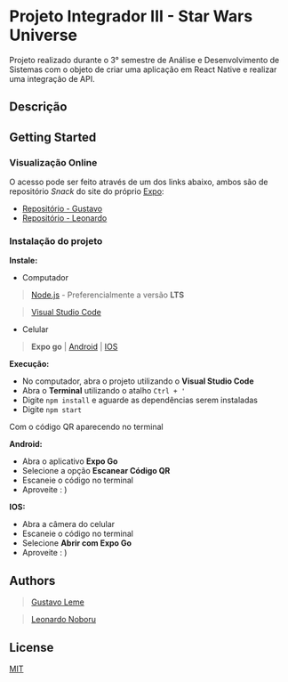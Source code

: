 # Projeto Integrador III - Star Wars Universe

Projeto realizado durante o 3° semestre de Análise e Desenvolvimento de Sistemas com o objeto de criar uma aplicação em React Native e realizar uma integração de API.

## Descrição

## Getting Started

### Visualização Online

O acesso pode ser feito através de um dos links abaixo, ambos são de repositório *Snack* do site do próprio [Expo](expo.dev):

- [Repositório - Gustavo](https://snack.expo.dev/@miithersz/starwarsuniverse)
- [Repositório - Leonardo](https://snack.expo.dev/@kinodesu/starwarsuniverse)

### Instalação do projeto

**Instale:**

- Computador

> [Node.js](https://nodejs.org) - Preferencialmente a versão **LTS**

> [Visual Studio Code](https://code.visualstudio.com/download)

- Celular

> **Expo go** | [Android](https://play.google.com/store/apps/details?id=host.exp.exponent) | [IOS](https://apps.apple.com/br/app/expo-go/id982107779)

**Execução:**

- No computador, abra o projeto utilizando o **Visual Studio Code**
- Abra o **Terminal** utilizando o atalho `Ctrl + '`
- Digite `npm install` e aguarde as dependências serem instaladas
- Digite `npm start`

Com o código QR aparecendo no terminal

**Android:**

- Abra o aplicativo **Expo Go**
- Selecione a opção **Escanear Código QR**
- Escaneie o código no terminal
- Aproveite : )

**IOS:**

- Abra a câmera do celular
- Escaneie o código no terminal
- Selecione **Abrir com Expo Go**
- Aproveite : )

## Authors

>[Gustavo Leme](https://github.com/MiiTHeRsZ)

>[Leonardo Noboru](https://github.com/KinoDesu)

## License

[MIT](https://choosealicense.com/licenses/mit/)

